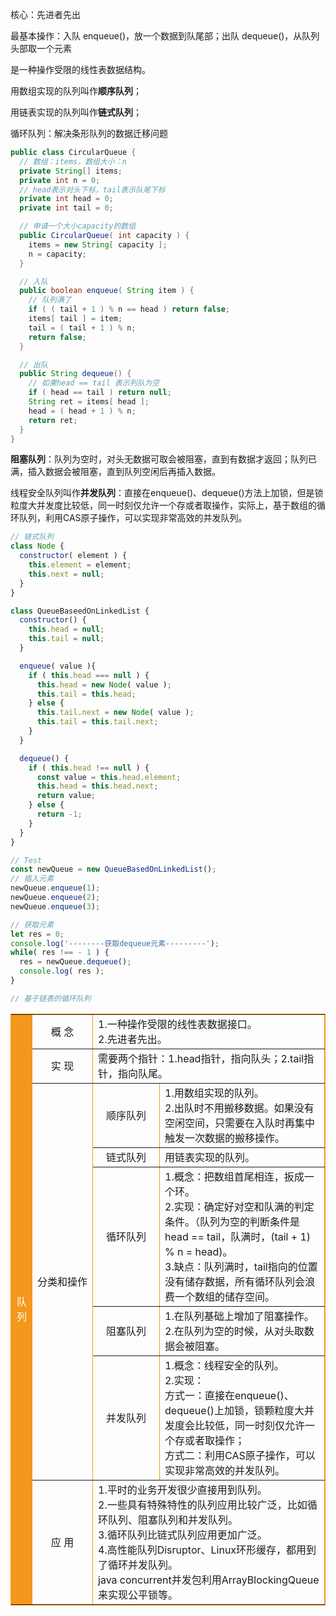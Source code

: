 核心：先进者先出

最基本操作：入队 enqueue()，放一个数据到队尾部；出队 dequeue()，从队列头部取一个元素

是一种操作受限的线性表数据结构。

用数组实现的队列叫作**顺序队列**；

用链表实现的队列叫作**链式队列**；

循环队列：解决条形队列的数据迁移问题

```java
public class CircularQueue {
  // 数组：items，数组大小：n
  private String[] items;
  private int n = 0;
  // head表示对头下标，tail表示队尾下标
  private int head = 0;
  private int tail = 0;

  // 申请一个大小capacity的数组
  public CircularQueue( int capacity ) {
    items = new String[ capacity ];
    n = capacity;
  }

  // 入队
  public boolean enqueue( String item ) {
    // 队列满了
    if ( ( tail + 1 ) % n == head ) return false;
    items[ tail ] = item;
    tail = ( tail + 1 ) % n;
    return false;
  }

  // 出队
  public String dequeue() {
    // 如果head == tail 表示列队为空
    if ( head == tail ) return null;
    String ret = items[ head ];
    head = ( head + 1 ) % n;
    return ret;
  }
} 
```

**阻塞队列**：队列为空时，对头无数据可取会被阻塞，直到有数据才返回；队列已满，插入数据会被阻塞，直到队列空闲后再插入数据。

线程安全队列叫作**并发队列**：直接在enqueue()、dequeue()方法上加锁，但是锁粒度大并发度比较低，同一时刻仅允许一个存或者取操作，实际上，基于数组的循环队列，利用CAS原子操作，可以实现非常高效的并发队列。

```js
// 链式队列
class Node {
  constructor( element ) {
    this.element = element;
    this.next = null;
  }
}

class QueueBaseedOnLinkedList {
  constructor() {
    this.head = null;
    this.tail = null;
  }

  enqueue( value ){
    if ( this.head === null ) {
      this.head = new Node( value );
      this.tail = this.head;
    } else {
      this.tail.next = new Node( value );
      this.tail = this.tail.next;
    }
  }

  dequeue() {
    if ( this.head !== null ) {
      const value = this.head.element;
      this.head = this.head.next;
      return value;
    } else {
      return -1;
    }
  }
}

// Test
const newQueue = new QueueBasedOnLinkedList();
// 插入元素
newQueue.enqueue(1);
newQueue.enqueue(2);
newQueue.enqueue(3);

// 获取元素
let res = 0;
console.log('--------获取dequeue元素---------');
while( res !== - 1 ) {
  res = newQueue.dequeue();
  console.log( res );
}

```

```js
// 基于链表的循环队列
```

<table border="1" style="width: 100%; border: 1px solid #f4981d;">
  <tr>
    <td rowspan="8" width="16" style="background-color: #f4981d; color: #fff;">
      队 列
    </td>
    <td align="center" width="80">
      概 念
    </td>
    <td colspan="2">
      1.一种操作受限的线性表数据接口。<br />
      2.先进者先出。
    </td>
  </tr>
  <tr>
    <td align="center">
      实 现
    </td>
    <td colspan="2">
      需要两个指针：1.head指针，指向队头；2.tail指针，指向队尾。
    </td>
  </tr>
  <tr>
    <td align="center" rowspan="5">
      分类和操作 
    </td>
    <td align="center" width="90">
      顺序队列
    </td>
    <td>
      1.用数组实现的队列。<br />
      2.出队时不用搬移数据。如果没有空闲空间，只需要在入队时再集中触发一次数据的搬移操作。
    </td>
  </tr>
  <tr>
    <td align="center">
      链式队列
    </td>
    <td>
      用链表实现的队列。
    </td>
  </tr>
  <tr>
    <td align="center">
      循环队列
    </td>
    <td>
      1.概念：把数组首尾相连，扳成一个环。<br />
      2.实现：确定好对空和队满的判定条件。（队列为空的判断条件是head == tail，队满时，(tail + 1) % n = head)。<br />
      3.缺点：队列满时，tail指向的位置没有储存数据，所有循环队列会浪费一个数组的储存空间。
    </td>
  </tr>
  <tr>
    <td align="center">
      阻塞队列
    </td>
    <td>
      1.在队列基础上增加了阻塞操作。<br />
      2.在队列为空的时候，从对头取数据会被阻塞。
    </td>
  </tr>
  <tr>
    <td align="center">
      并发队列
    </td>
    <td>
      1.概念：线程安全的队列。<br />
      2.实现：<br />
      方式一：直接在enqueue()、dequeue()上加锁，锁颗粒度大并发度会比较低，同一时刻仅允许一个存或者取操作；<br />
      方式二：利用CAS原子操作，可以实现非常高效的并发队列。
    </td>
  </tr>
  <tr>
    <td align="center">
      应 用
    </td>
    <td colspan="2">
      1.平时的业务开发很少直接用到队列。<br />
      2.一些具有特殊特性的队列应用比较广泛，比如循环队列、阻塞队列和并发队列。<br />
      3.循环队列比链式队列应用更加广泛。<br />
      4.高性能队列Disruptor、Linux环形缓存，都用到了循环并发队列。<br />
      java concurrent并发包利用ArrayBlockingQueue来实现公平锁等。
    </td>
  </tr>
</table>